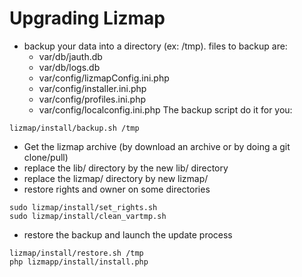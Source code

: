 Upgrading Lizmap
================


- backup your data into a directory (ex: /tmp).
  files to backup are:
    - var/db/jauth.db
    - var/db/logs.db
    - var/config/lizmapConfig.ini.php
    - var/config/installer.ini.php 
    - var/config/profiles.ini.php
    - var/config/localconfig.ini.php
  The backup script do it for you:

```
lizmap/install/backup.sh /tmp
```

- Get the lizmap archive (by download an archive or by doing a git clone/pull)
- replace the lib/ directory by the new lib/ directory
- replace the lizmap/ directory by new lizmap/
- restore rights and owner on some directories

```
sudo lizmap/install/set_rights.sh
sudo lizmap/install/clean_vartmp.sh
```

- restore the backup and launch the update process

```
lizmap/install/restore.sh /tmp
php lizmapp/install/install.php
```
